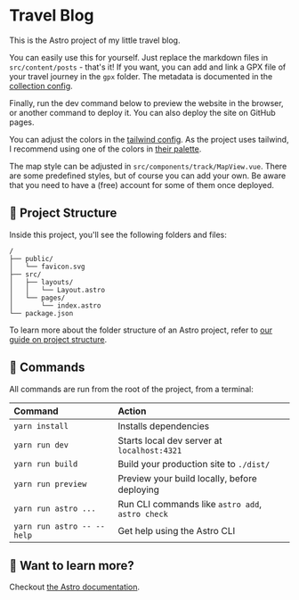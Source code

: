 # Travel Blog

This is the Astro project of my little travel blog.

You can easily use this for yourself. Just replace the markdown files in `src/content/posts` - that's it!
If you want, you can add and link a GPX file of your travel journey in the `gpx` folder.
The metadata is documented in the [collection config](src/content/config.ts).

Finally, run the dev command below to preview the website in the browser, or another command to deploy it.
You can also deploy the site on GitHub pages.

You can adjust the colors in the [tailwind config](tailwind.config.mts). As the project uses tailwind, I recommend using one of the
colors in [their palette](https://tailwindcss.com/docs/customizing-colors).

The map style can be adjusted in `src/components/track/MapView.vue`. There are some predefined styles,
but of course you can add your own. Be aware that you need to have a (free) account for some of them once deployed.

## 🚀 Project Structure

Inside this project, you'll see the following folders and files:

```text
/
├── public/
│   └── favicon.svg
├── src/
│   ├── layouts/
│   │   └── Layout.astro
│   └── pages/
│       └── index.astro
└── package.json
```

To learn more about the folder structure of an Astro project, refer to [our guide on project structure](https://docs.astro.build/en/basics/project-structure/).

## 🧞 Commands

All commands are run from the root of the project, from a terminal:

| Command                    | Action                                           |
| :------------------------- | :----------------------------------------------- |
| `yarn install`             | Installs dependencies                            |
| `yarn run dev`             | Starts local dev server at `localhost:4321`      |
| `yarn run build`           | Build your production site to `./dist/`          |
| `yarn run preview`         | Preview your build locally, before deploying     |
| `yarn run astro ...`       | Run CLI commands like `astro add`, `astro check` |
| `yarn run astro -- --help` | Get help using the Astro CLI                     |

## 👀 Want to learn more?

Checkout [the Astro documentation](https://docs.astro.build).
